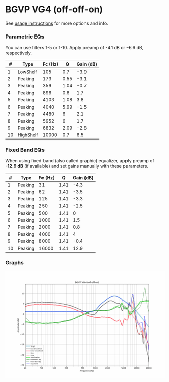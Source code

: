 # BGVP VG4 (off-off-on)
See [usage instructions](https://github.com/jaakkopasanen/AutoEq#usage) for more options and info.

### Parametric EQs
You can use filters 1-5 or 1-10. Apply preamp of -4.1 dB or -6.6 dB, respectively.

|   # | Type      |   Fc (Hz) |    Q |   Gain (dB) |
|-----|-----------|-----------|------|-------------|
|   1 | LowShelf  |       105 | 0.7  |        -3.9 |
|   2 | Peaking   |       173 | 0.55 |        -3.1 |
|   3 | Peaking   |       359 | 1.04 |        -0.7 |
|   4 | Peaking   |       896 | 0.6  |         1.7 |
|   5 | Peaking   |      4103 | 1.08 |         3.8 |
|   6 | Peaking   |      4040 | 5.99 |        -1.5 |
|   7 | Peaking   |      4480 | 6    |         2.1 |
|   8 | Peaking   |      5952 | 6    |         1.7 |
|   9 | Peaking   |      6832 | 2.09 |        -2.8 |
|  10 | HighShelf |     10000 | 0.7  |         6.5 |

### Fixed Band EQs
When using fixed band (also called graphic) equalizer, apply preamp of **-12.9 dB** (if available) and set gains manually with these parameters.

|   # | Type    |   Fc (Hz) |    Q |   Gain (dB) |
|-----|---------|-----------|------|-------------|
|   1 | Peaking |        31 | 1.41 |        -4.3 |
|   2 | Peaking |        62 | 1.41 |        -3.5 |
|   3 | Peaking |       125 | 1.41 |        -3.3 |
|   4 | Peaking |       250 | 1.41 |        -2.5 |
|   5 | Peaking |       500 | 1.41 |         0   |
|   6 | Peaking |      1000 | 1.41 |         1.5 |
|   7 | Peaking |      2000 | 1.41 |         0.8 |
|   8 | Peaking |      4000 | 1.41 |         4   |
|   9 | Peaking |      8000 | 1.41 |        -0.4 |
|  10 | Peaking |     16000 | 1.41 |        12.9 |

### Graphs
![](./BGVP%20VG4%20(off-off-on).png)
